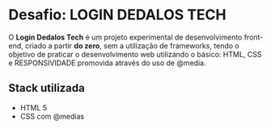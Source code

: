 # Desafio: LOGIN DEDALOS TECH

O **Login Dedalos Tech** é um projeto experimental de desenvolvimento front-end, criado a partir **do zero**, sem a utilização de frameworks, tendo o objetivo de praticar o desenvolvimento web utilizando o básico: HTML, CSS e RESPONSIVIDADE promovida através do uso de @media. 

## Stack utilizada

* HTML 5
* CSS com @medias